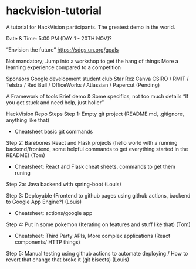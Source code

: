 # hackvision-tutorial
A tutorial for HackVision participants. The greatest demo in the world.

Date & Time: 5:00 PM (DAY 1 - 20TH NOV)?

“Envision the future” 
https://sdgs.un.org/goals

Not mandatory; Jump into a workshop to get the hang of things 
More a learning experience compared to a competition


Sponsors 
Google development student club 
Star Rez
Canva
CSIRO / RMIT / Telstra / Red Bull / OfficeWorks / Atlassian / Papercut (Pending)

A Framework of tools
Brief demo & Some specifics, not too much details
“If you get stuck and need help, just holler”



HackVision Repo Steps
Step 1: Empty git project (README.md, .gitignore, anything like that)
- Cheatsheet basic git commands

Step 2: Barebones React and Flask projects (hello world with a running backend/frontend, some helpful commands to get everything started in the README) (Tom) 
- Cheatsheet: React and Flask cheat sheets, commands to get them runing

Step 2a: Java backend with spring-boot (Louis)

Step 3: Deployable (Frontend to github pages using github actions, backend to Google App Engine?) (Louis)
- Cheatsheet: actions/google app

Step 4: Put in some pokemon (Iterating on features and stuff like that) (Tom)
- Cheatsheet: Third Party APIs, More complex applications (React components/ HTTP things)

Step 5: Manual testing using github actions to automate deploying / How to revert that change that broke it (git bisects) (Louis)
